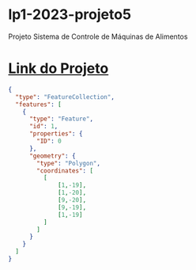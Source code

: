 # lp1-2023-projeto5
Projeto Sistema de Controle de Máquinas de Alimentos
# [Link do Projeto](https://docs.google.com/document/d/1HNgsj6d2ofMJocTMxAGiWbGbcBiL7pEV1Su-kRpeT3k/edit#heading=h.gjdgxs)
```geojson
{
  "type": "FeatureCollection",
  "features": [
    {
      "type": "Feature",
      "id": 1,
      "properties": {
        "ID": 0
      },
      "geometry": {
        "type": "Polygon",
        "coordinates": [
          [
              [1,-19],
              [1,-20],
              [9,-20],
              [9,-19],
              [1,-19]
          ]
        ]
      }
    }
  ]
}
```
